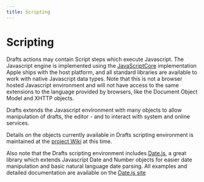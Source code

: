 ```yaml
---
title: Scripting
---
```

# Scripting

Drafts actions may contain Script steps which execute Javascript. The Javascript engine is implemented using the [JavaScriptCore](https://developer.apple.com/documentation/javascriptcore) implementation Apple ships with the host platform, and all standard libraries are available to work with native Javascript data types.  Note that this is not a browser hosted Javascript environment and will not have access to the same extensions to the language provided by browsers, like the Document Object Model and XHTTP objects.

Drafts extends the Javascript environment with many objects to allow manipulation of drafts, the editor - and to interact with system and online services.

Details on the objects currently available in Drafts scripting environment is maintained at the [project Wiki](https://github.com/agiletortoise/drafts-documentation/wiki) at this time.

Also note that the Drafts scripting environment includes [Date.js](http://datejs.com), a great library which extends Javascript Date and Number objects for easier date manipulation and basic natural language date parsing. All examples and detailed documentation are available on the [Date.js site](http://datejs.com)
